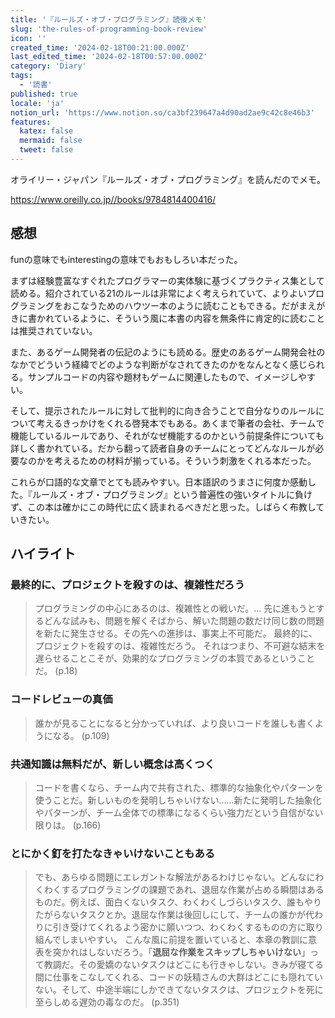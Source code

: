 ```yaml
---
title: '『ルールズ・オブ・プログラミング』読後メモ'
slug: 'the-rules-of-programming-book-review'
icon: ''
created_time: '2024-02-18T00:21:00.000Z'
last_edited_time: '2024-02-18T00:57:00.000Z'
category: 'Diary'
tags:
  - '読書'
published: true
locale: 'ja'
notion_url: 'https://www.notion.so/ca3bf239647a4d90ad2ae9c42c8e46b3'
features:
  katex: false
  mermaid: false
  tweet: false
---
```


オライリー・ジャパン『ルールズ・オブ・プログラミング』を読んだのでメモ。

https://www.oreilly.co.jp//books/9784814400416/

## 感想

funの意味でもinterestingの意味でもおもしろい本だった。

まずは経験豊富なすぐれたプログラマーの実体験に基づくプラクティス集として読める。紹介されている21のルールは非常によく考えられていて、よりよいプログラミングをおこなうためのハウツー本のように読むこともできる。だがまえがきに書かれているように、そういう風に本書の内容を無条件に肯定的に読むことは推奨されていない。

また、あるゲーム開発者の伝記のようにも読める。歴史のあるゲーム開発会社のなかでどういう経緯でどのような判断がなされてきたのかをなんとなく感じられる。サンプルコードの内容や題材もゲームに関連したもので、イメージしやすい。

そして、提示されたルールに対して批判的に向き合うことで自分なりのルールについて考えるきっかけをくれる啓発本でもある。あくまで筆者の会社、チームで機能しているルールであり、それがなぜ機能するのかという前提条件についても詳しく書かれている。だから翻って読者自身のチームにとってどんなルールが必要なのかを考えるための材料が揃っている。そういう刺激をくれる本だった。

これらが口語的な文章でとても読みやすい。日本語訳のうまさに何度か感動した。『ルールズ・オブ・プログラミング』という普遍性の強いタイトルに負けず、この本は確かにこの時代に広く読まれるべきだと思った。しばらく布教していきたい。

## ハイライト

### 最終的に、プロジェクトを殺すのは、複雑性だろう

> プログラミングの中心にあるのは、複雑性との戦いだ。… 先に進もうとするどんな試みも、問題を解くそばから、解いた問題の数だけ同じ数の問題を新たに発生させる。その先への進捗は、事実上不可能だ。
> 最終的に、プロジェクトを殺すのは、複雑性だろう。
> それはつまり、不可避な結末を遅らせることこそが、効果的なプログラミングの本質であるということだ。 (p.18)

### コードレビューの真価

> 誰かが見ることになると分かっていれば、より良いコードを誰しも書くようになる。 (p.109)

### 共通知識は無料だが、新しい概念は高くつく

> コードを書くなら、チーム内で共有された、標準的な抽象化やパターンを使うことだ。新しいものを発明しちゃいけない……新たに発明した抽象化やパターンが、チーム全体での標準になるくらい強力だという自信がない限りは。 (p.166)

### とにかく釘を打たなきゃいけないこともある

> でも、あらゆる問題にエレガントな解法があるわけじゃない。どんなにわくわくするプログラミングの課題であれ、退屈な作業が占める瞬間はあるものだ。例えば、面白くないタスク、わくわくしづらいタスク、誰もやりたがらないタスクとか。退屈な作業は後回しにして、チームの誰かが代わりに引き受けてくれるよう密かに願いつつ、わくわくするものの方に取り組んでしまいやすい。
> こんな風に前提を置いていると、本章の教訓に意表を突かれはしないだろう。「**退屈な作業をスキップしちゃいけない**」って教調だ。その愛嬌のないタスクはどこにも行きゃしない。きみが寝てる間に仕事をこなしてくれる、コードの妖精さんの大群はどこにも隠れていない。そして、中途半端にしかできてないタスクは、プロジェクトを死に至らしめる遅効の毒なのだ。 (p.351)
